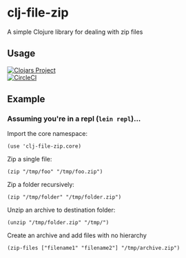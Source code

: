 # clj-file-zip

A simple Clojure library for dealing with zip files

## Usage
[![Clojars Project](https://img.shields.io/clojars/v/clj-file-zip.svg)](https://clojars.org/clj-file-zip)
<br>
[![CircleCI](https://circleci.com/gh/komcrad/clj-file-zip/tree/master.svg?style=shield&circle-token=36a9de2434ee125bc369c8f691f802dc11f30617)](https://circleci.com/gh/komcrad/clj-file-zip/tree/master)

## Example

### Assuming you're in a repl (`lein repl`)...

Import the core namespace:

`(use 'clj-file-zip.core)`

Zip a single file:

`(zip "/tmp/foo" "/tmp/foo.zip")`

Zip a folder recursively:

`(zip "/tmp/folder" "/tmp/folder.zip")`

Unzip an archive to destination folder:

`(unzip "/tmp/folder.zip" "/tmp/")`

Create an archive and add files with no hierarchy

`(zip-files ["filename1" "filename2"] "/tmp/archive.zip")`
